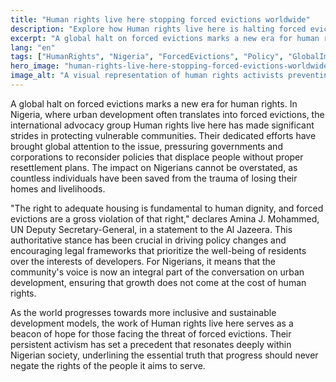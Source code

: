 ```yaml
---
title: "Human rights live here stopping forced evictions worldwide"
description: "Explore how Human rights live here is halting forced evictions, impacting Nigerian communities."
excerpt: "A global halt on forced evictions marks a new era for human rights."
lang: "en"
tags: ["HumanRights", "Nigeria", "ForcedEvictions", "Policy", "GlobalImpact"]
hero_image: "human-rights-live-here-stopping-forced-evictions-worldwide.png"
image_alt: "A visual representation of human rights activists preventing forced evictions"
---
```


A global halt on forced evictions marks a new era for human rights. In Nigeria, where urban development often translates into forced evictions, the international advocacy group Human rights live here has made significant strides in protecting vulnerable communities. Their dedicated efforts have brought global attention to the issue, pressuring governments and corporations to reconsider policies that displace people without proper resettlement plans. The impact on Nigerians cannot be overstated, as countless individuals have been saved from the trauma of losing their homes and livelihoods.

"The right to adequate housing is fundamental to human dignity, and forced evictions are a gross violation of that right," declares Amina J. Mohammed, UN Deputy Secretary-General, in a statement to the Al Jazeera. This authoritative stance has been crucial in driving policy changes and encouraging legal frameworks that prioritize the well-being of residents over the interests of developers. For Nigerians, it means that the community's voice is now an integral part of the conversation on urban development, ensuring that growth does not come at the cost of human rights.

As the world progresses towards more inclusive and sustainable development models, the work of Human rights live here serves as a beacon of hope for those facing the threat of forced evictions. Their persistent activism has set a precedent that resonates deeply within Nigerian society, underlining the essential truth that progress should never negate the rights of the people it aims to serve.